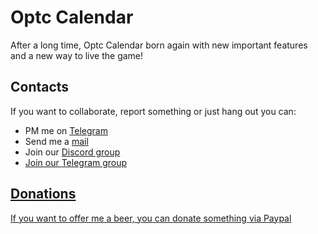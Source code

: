 # Optc Calendar

After a long time, Optc Calendar born again with new important features and
a new way to live the game!

## Contacts

If you want to collaborate, report something or just hang out you can:
  * PM me on <a href="http://t.me/ibbus" target="_blank">Telegram</a>
  * Send me a <a href="mailto:ibbus93@gmail.com" target="_blank">mail</a>
  * Join our <a href="https://discord.gg/7NJQ6zx" target="_blank">Discord group
  * Join our <a href="https://t.me/joinchat/DNmGCFDYkGx-2RdbDmUF7g" target="_blank">Telegram group
  
## Donations

If you want to offer me a beer, you can donate something 
<a href="https://www.paypal.com/donate/?token=HhxaPJ1HByZlA1XvtrSdmkryo3TR8JhBUN2yZe5iez7SQsJTm3RMINIe-6b_GBjqs0E_M0&country.x=IT&locale.x=IT" target="_blank">via Paypal</a>
